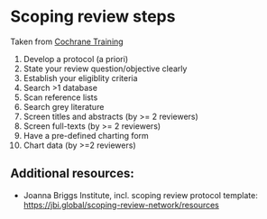 # Scoping review steps

Taken from [Cochrane
Training](https://training.cochrane.org/resource/scoping-reviews-what-they-are-and-how-you-can-do-them)

1.  Develop a protocol (a priori)
2.  State your review question/objective clearly
3.  Establish your eligiblity criteria
4.  Search \>1 database
5.  Scan reference lists
6.  Search grey literature
7.  Screen titles and abstracts (by \>= 2 reviewers)
8.  Screen full-texts (by \>= 2 reviewers)
9.  Have a pre-defined charting form
10. Chart data (by \>=2 reviewers)

## Additional resources:

-   Joanna Briggs Institute, incl. scoping review protocol template:
    <https://jbi.global/scoping-review-network/resources>

